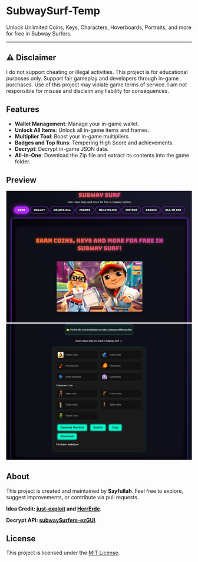 # SubwaySurf-Temp

Unlock Unlimited Coins, Keys, Characters, Hoverboards, Portraits, and more for free in Subway Surfers.

---

## ⚠️ Disclaimer

I do not support cheating or illegal activities. This project is for educational purposes only. Support fair gameplay and developers through in-game purchases. Use of this project may violate game terms of service. I am not responsible for misuse and disclaim any liability for consequences.

## Features

- **Wallet Management**: Manage your in-game wallet.
- **Unlock All Items**: Unlock all in-game items and frames.
- **Multiplier Tool**: Boost your in-game multipliers.
- **Badges and Top Runs**: Tempering High Score and achievements.
- **Decrypt**: Decrypt in-game JSON data.
- **All-in-One**: Download the Zip file and extract its contents into the game folder.

## Preview

![Screenshot](preview/preview1.jpg) 
![Screenshot](preview/preview2.jpg)  

## About

This project is created and maintained by **Sayfullah**. Feel free to explore, suggest improvements, or contribute via pull requests.

**Idea Credit: [just-exploit](https://github.com/just-exploit/SubwayHackWEB) and [HerrErde](https://github.com/HerrErde/subway_gen)**.

**Decrypt API: [subwaySurfers-ezGUI](https://github.com/lea0o0oo/subwaySurfers-ezGUI)**.

## License

This project is licensed under the [MIT License](LICENSE).

